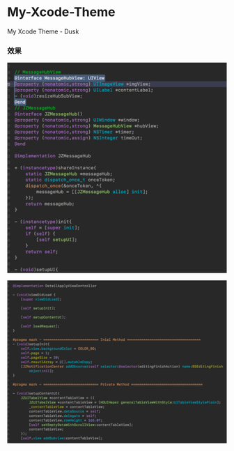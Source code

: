 # My-Xcode-Theme
My Xcode Theme  - Dusk

### 效果

![](https://github.com/zzzzzyijie/My-Xcode-Theme/blob/master/theme1%402x.png)


![](https://github.com/zzzzzyijie/My-Xcode-Theme/blob/master/theme2%402x.png)



